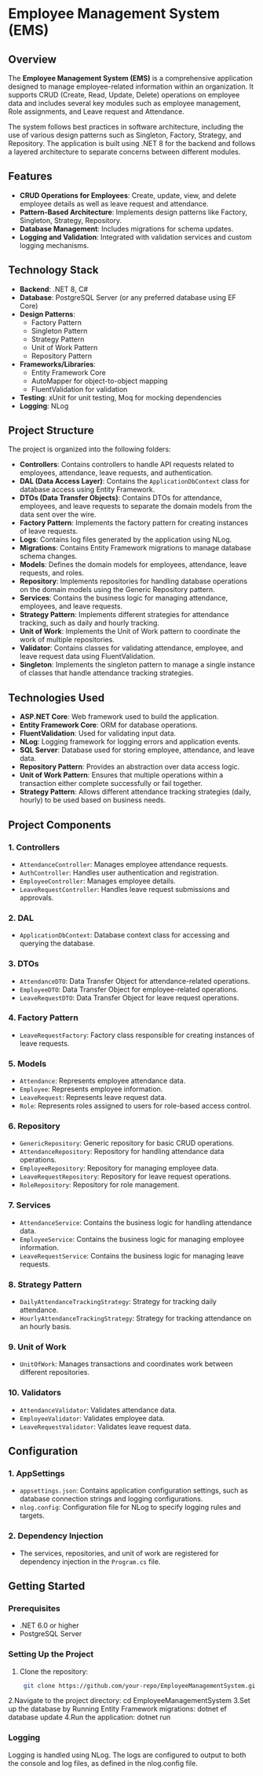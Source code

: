# Employee Management System (EMS)

## Overview

The **Employee Management System (EMS)** is a comprehensive application designed to manage employee-related information within an organization. It supports CRUD (Create, Read, Update, Delete) operations on employee data and includes several key modules such as employee management, Role assignments, and Leave request and Attendance.

The system follows best practices in software architecture, including the use of various design patterns such as Singleton, Factory, Strategy, and Repository. The application is built using .NET 8 for the backend and follows a layered architecture to separate concerns between different modules.

## Features

- **CRUD Operations for Employees**: Create, update, view, and delete employee details as well as leave request and attendance.
- **Pattern-Based Architecture**: Implements design patterns like Factory, Singleton, Strategy, Repository.
- **Database Management**: Includes migrations for schema updates.
- **Logging and Validation**: Integrated with validation services and custom logging mechanisms.

## Technology Stack

- **Backend**: .NET 8, C#
- **Database**: PostgreSQL Server (or any preferred database using EF Core)
- **Design Patterns**:
    - Factory Pattern
    - Singleton Pattern
    - Strategy Pattern
    - Unit of Work Pattern
    - Repository Pattern
- **Frameworks/Libraries**:
    - Entity Framework Core
    - AutoMapper for object-to-object mapping
    - FluentValidation for validation
- **Testing**: xUnit for unit testing, Moq for mocking dependencies
- **Logging**: NLog

## Project Structure
The project is organized into the following folders:

- **Controllers**: Contains controllers to handle API requests related to employees, attendance, leave requests, and authentication.
- **DAL (Data Access Layer)**: Contains the `ApplicationDbContext` class for database access using Entity Framework.
- **DTOs (Data Transfer Objects)**: Contains DTOs for attendance, employees, and leave requests to separate the domain models from the data sent over the wire.
- **Factory Pattern**: Implements the factory pattern for creating instances of leave requests.
- **Logs**: Contains log files generated by the application using NLog.
- **Migrations**: Contains Entity Framework migrations to manage database schema changes.
- **Models**: Defines the domain models for employees, attendance, leave requests, and roles.
- **Repository**: Implements repositories for handling database operations on the domain models using the Generic Repository pattern.
- **Services**: Contains the business logic for managing attendance, employees, and leave requests.
- **Strategy Pattern**: Implements different strategies for attendance tracking, such as daily and hourly tracking.
- **Unit of Work**: Implements the Unit of Work pattern to coordinate the work of multiple repositories.
- **Validator**: Contains classes for validating attendance, employee, and leave request data using FluentValidation.
- **Singleton**: Implements the singleton pattern to manage a single instance of classes that handle attendance tracking strategies.

## Technologies Used

- **ASP.NET Core**: Web framework used to build the application.
- **Entity Framework Core**: ORM for database operations.
- **FluentValidation**: Used for validating input data.
- **NLog**: Logging framework for logging errors and application events.
- **SQL Server**: Database used for storing employee, attendance, and leave data.
- **Repository Pattern**: Provides an abstraction over data access logic.
- **Unit of Work Pattern**: Ensures that multiple operations within a transaction either complete successfully or fail together.
- **Strategy Pattern**: Allows different attendance tracking strategies (daily, hourly) to be used based on business needs.

## Project Components

### 1. **Controllers**
- `AttendanceController`: Manages employee attendance requests.
- `AuthController`: Handles user authentication and registration.
- `EmployeeController`: Manages employee details.
- `LeaveRequestController`: Handles leave request submissions and approvals.

### 2. **DAL**
- `ApplicationDbContext`: Database context class for accessing and querying the database.

### 3. **DTOs**
- `AttendanceDTO`: Data Transfer Object for attendance-related operations.
- `EmployeeDTO`: Data Transfer Object for employee-related operations.
- `LeaveRequestDTO`: Data Transfer Object for leave request operations.

### 4. **Factory Pattern**
- `LeaveRequestFactory`: Factory class responsible for creating instances of leave requests.

### 5. **Models**
- `Attendance`: Represents employee attendance data.
- `Employee`: Represents employee information.
- `LeaveRequest`: Represents leave request data.
- `Role`: Represents roles assigned to users for role-based access control.

### 6. **Repository**
- `GenericRepository`: Generic repository for basic CRUD operations.
- `AttendanceRepository`: Repository for handling attendance data operations.
- `EmployeeRepository`: Repository for managing employee data.
- `LeaveRequestRepository`: Repository for leave request operations.
- `RoleRepository`: Repository for role management.

### 7. **Services**
- `AttendanceService`: Contains the business logic for handling attendance data.
- `EmployeeService`: Contains the business logic for managing employee information.
- `LeaveRequestService`: Contains the business logic for managing leave requests.

### 8. **Strategy Pattern**
- `DailyAttendanceTrackingStrategy`: Strategy for tracking daily attendance.
- `HourlyAttendanceTrackingStrategy`: Strategy for tracking attendance on an hourly basis.

### 9. **Unit of Work**
- `UnitOfWork`: Manages transactions and coordinates work between different repositories.

### 10. **Validators**
- `AttendanceValidator`: Validates attendance data.
- `EmployeeValidator`: Validates employee data.
- `LeaveRequestValidator`: Validates leave request data.

## Configuration

### 1. **AppSettings**
- `appsettings.json`: Contains application configuration settings, such as database connection strings and logging configurations.
- `nlog.config`: Configuration file for NLog to specify logging rules and targets.

### 2. **Dependency Injection**
- The services, repositories, and unit of work are registered for dependency injection in the `Program.cs` file.

## Getting Started

### Prerequisites
- .NET 6.0 or higher
- PostgreSQL Server

### Setting Up the Project
1. Clone the repository:
   ```bash
    git clone https://github.com/your-repo/EmployeeManagementSystem.git
2.Navigate to the project directory:
    cd EmployeeManagementSystem
3.Set up the database by Running Entity Framework migrations:
    dotnet ef database update
4.Run the application:
    dotnet run
### Logging
Logging is handled using NLog. The logs are configured to output to both the console and log files, as defined in the nlog.config file.


